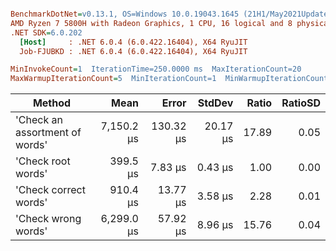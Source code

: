 ``` ini

BenchmarkDotNet=v0.13.1, OS=Windows 10.0.19043.1645 (21H1/May2021Update)
AMD Ryzen 7 5800H with Radeon Graphics, 1 CPU, 16 logical and 8 physical cores
.NET SDK=6.0.202
  [Host]     : .NET 6.0.4 (6.0.422.16404), X64 RyuJIT
  Job-FJUBKD : .NET 6.0.4 (6.0.422.16404), X64 RyuJIT

MinInvokeCount=1  IterationTime=250.0000 ms  MaxIterationCount=20  
MaxWarmupIterationCount=5  MinIterationCount=1  MinWarmupIterationCount=1  

```
|                         Method |       Mean |     Error |   StdDev | Ratio | RatioSD |
|------------------------------- |-----------:|----------:|---------:|------:|--------:|
| &#39;Check an assortment of words&#39; | 7,150.2 μs | 130.32 μs | 20.17 μs | 17.89 |    0.05 |
|             &#39;Check root words&#39; |   399.5 μs |   7.83 μs |  0.43 μs |  1.00 |    0.00 |
|          &#39;Check correct words&#39; |   910.4 μs |  13.77 μs |  3.58 μs |  2.28 |    0.01 |
|            &#39;Check wrong words&#39; | 6,299.0 μs |  57.92 μs |  8.96 μs | 15.76 |    0.04 |
